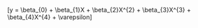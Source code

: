 <script type="text/javascript"
  src="http://cdn.mathjax.org/mathjax/latest/MathJax.js?config=TeX-AMS-MML_HTMLorMML">
</script>

\[y = \beta_{0} + \beta_{1}X + \beta_{2}X^{2} + \beta_{3}X^{3} + \beta_{4}X^{4} + \varepsilon\]
